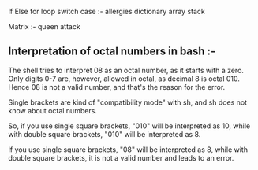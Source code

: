 If Else
for loop
switch case :- allergies
dictionary
array
stack

Matrix :- queen attack
## Interpretation of octal numbers in bash :- 
  The shell tries to interpret 08 as an octal number, as it starts with a zero. Only digits 0-7 are, however, allowed in octal, as decimal 8 is octal 010. Hence 08 is not a valid number, and that's the reason for the error.

Single brackets are kind of "compatibility mode" with sh, and sh does not know about octal numbers.

So, if you use single square brackets, "010" will be interpreted as 10, while with double square brackets, "010" will be interpreted as 8.

If you use single square brackets, "08" will be interpreted as 8, while with double square brackets, it is not a valid number and leads to an error.
